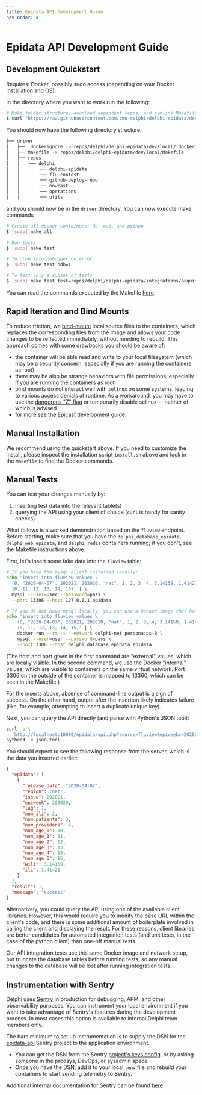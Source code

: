 ```yaml
---
title: Epidata API Development Guide
nav_order: 4
---
```


# Epidata API Development Guide

## Development Quickstart

Requires: Docker, possibly sudo access (depending on your Docker installation and OS).

In the directory where you want to work run the following:

```sh
# Make folder structure, download dependent repos, and symlink Makefile
$ curl "https://raw.githubusercontent.com/cmu-delphi/delphi-epidata/dev/dev/local/install.sh" | bash
```

You should now have the following directory structure:

```sh
├── driver
│   ├── .dockerignore -> repos/delphi/delphi-epidata/dev/local/.dockerignore
│   ├── Makefile -> repos/delphi/delphi-epidata/dev/local/Makefile
│   ├── repos
│   │   └── delphi
│   │       ├── delphi-epidata
│   │       ├── flu-contest
│   │       ├── github-deploy-repo
│   │       ├── nowcast
│   │       ├── operations
│   │       └── utils
```

and you should now be in the `driver` directory.
You can now execute make commands

```sh
# Create all docker containers: db, web, and python
$ [sudo] make all

# Run tests
$ [sudo] make test

# To drop into debugger on error
$ [sudo] make test pdb=1

# To test only a subset of tests
$ [sudo] make test test=repos/delphi/delphi-epidata/integrations/acquisition
```

You can read the commands executed by the Makefile [here](dev/local/Makefile).

## Rapid Iteration and Bind Mounts

To reduce friction, we
[bind-mount](https://docs.docker.com/storage/bind-mounts/) local source files to
the containers, which replaces the corresponding files from the image and allows
your code changes to be reflected immediately, without needing to rebuild. This
approach comes with some drawbacks you should be aware of:

- the container will be able read and write to your local filesystem (which may
  be a security concern, especially if you are running the containers as root)
- there may be also be strange behaviors with file permissions, especially if
  you are running the containers as root
- bind mounts do not interact well with `selinux` on some systems, leading to
  various access denials at runtime. As a workaround, you may have to use the
  [dangerous "Z"
  flag](https://docs.docker.com/storage/bind-mounts/#configure-the-selinux-label)
  or temporarily disable selinux -- neither of which is advised.
- for more see the [Epicast development
  guide](https://github.com/cmu-delphi/www-epicast/blob/main/docs/epicast_development.md#develop).

## Manual Installation

We recommend using the quickstart above. If you need to customize the install,
please inspect the installation script `install.sh` above and look in the
`Makefile` to find the Docker commands.

## Manual Tests

You can test your changes manually by:

1. inserting test data into the relevant table(s)
2. querying the API using your client of choice (`curl` is handy for sanity
   checks)

What follows is a worked demonstration based on the `fluview` endpoint. Before
starting, make sure that you have the `delphi_database_epidata`,
`delphi_web_epidata`, and `delphi_redis` containers running; if you don't, see
the Makefile instructions above.

First, let's insert some fake data into the `fluview` table:

```bash
# If you have the mysql client installed locally:
echo 'insert into fluview values \
  (0, "2020-04-07", 202021, 202020, "nat", 1, 2, 3, 4, 3.14159, 1.41421, \
  10, 11, 12, 13, 14, 15)' | \
  mysql --user=user --password=pass \
  --port 13306 --host 127.0.0.1 epidata

# If you do not have mysql locally, you can use a Docker image that has it:
echo 'insert into fluview values \
    (0, "2020-04-07", 202021, 202020, "nat", 1, 2, 3, 4, 3.14159, 1.41421, \
    10, 11, 12, 13, 14, 15)' | \
    docker run --rm -i --network delphi-net percona:ps-8 \
    mysql --user=user --password=pass \
    --port 3306 --host delphi_database_epidata epidata
```

(The host and port given in the first command are "external" values, which are
locally visible. In the second command, we use the Docker "internal" values,
which are visible to containers on the same virtual network. Port 3306 on the
outside of the container is mapped to 13360, which can be seen in the Makefile.)

For the inserts above, absence of command-line output is a sign of success. On
the other hand, output after the insertion likely indicates failure (like, for
example, attempting to insert a duplicate unique key).

Next, you can query the API directly (and parse with Python's JSON tool):

```bash
curl -s \
  'http://localhost:10080/epidata/api.php?source=fluview&epiweeks=202020&regions=nat' | \
python3 -m json.tool
```

You should expect to see the following response from the server, which is the
data you inserted earlier:

```json
{
  "epidata": [
    {
      "release_date": "2020-04-07",
      "region": "nat",
      "issue": 202021,
      "epiweek": 202020,
      "lag": 1,
      "num_ili": 2,
      "num_patients": 3,
      "num_providers": 4,
      "num_age_0": 10,
      "num_age_1": 11,
      "num_age_2": 12,
      "num_age_3": 13,
      "num_age_4": 14,
      "num_age_5": 15,
      "wili": 3.14159,
      "ili": 1.41421
    }
  ],
  "result": 1,
  "message": "success"
}
```

Alternatively, you could query the API using one of the available client
libraries. However, this would require you to modify the base URL within the
client's code, and there is some additional amount of boilerplate involved in
calling the client and displaying the result. For these reasons, client
libraries are better candidates for automated integration tests (and unit tests,
in the case of the python client) than one-off manual tests.

Our API integration tests use this same Docker image and network setup, but
truncate the database tables before running tests, so any manual changes to the
database will be lost after running integration tests.

## Instrumentation with Sentry

Delphi uses [Sentry](https://sentry.io/welcome/) in production for debugging, APM, and other observability purposes. You can instrument your local environment if you want to take advantage of Sentry's features during the development process. In most cases this option is available to internal Delphi team members only.

The bare minimum to set up instrumentation is to supply the DSN for the [epidata-api](https://cmu-delphi.sentry.io/projects/epidata-api/?project=4506123377442816) Sentry project to the application environment.

- You can get the DSN from the Sentry [project's keys config](https://cmu-delphi.sentry.io/settings/projects/epidata-api/keys/), or by asking someone in the prodsys, DevOps, or sysadmin space.
- Once you have the DSN, add it to your local `.env` file and rebuild your containers to start sending telemetry to Sentry.

Additional internal documentation for Sentry can be found [here](https://bookstack.delphi.cmu.edu/books/systems-handbook/page/sentry).
